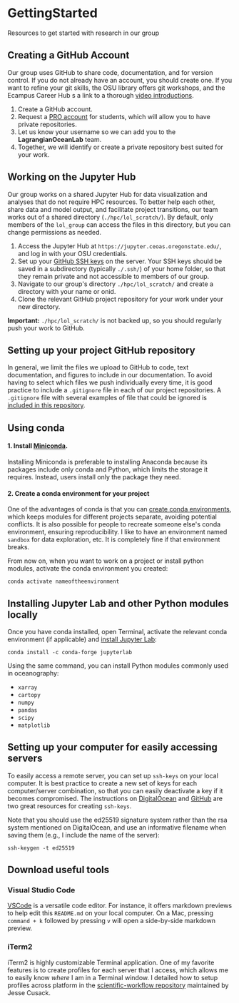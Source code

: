 # GettingStarted
Resources to get started with research in our group

## Creating a GitHub Account
Our group uses GitHub to share code, documentation, and for version control. If you do not already have an account, you should create one. If you want to refine your git skills, the OSU library offers git workshops, and the Ecampus Career Hub s a link to a thorough [video introductions](https://careers.ecampus.oregonstate.edu/classes/learning-github/).

1. Create a GitHub account.
2. Request a [PRO account](https://education.github.com/discount_requests/application) for students, which will allow you to have private repositories.
3. Let us know your username so we can add you to the **LagrangianOceanLab** team.
4. Together, we will identify or create a private repository best suited for your work.

## Working on the Jupyter Hub
Our group works on a shared Jupyter Hub for data visualization and analyses that do not require HPC resources. To better help each other, share data and model output, and facilitate project transitions, our team works out of a shared directory (`./hpc/lol_scratch/`). By default, only members of the `lol_group` can access the files in this directory, but you can change permissions as needed. 
1. Access the Jupyter Hub at `https://jupyter.ceoas.oregonstate.edu/`, and log in with your OSU credentials.
2. Set up your [GitHub SSH keys](https://docs.github.com/en/authentication/connecting-to-github-with-ssh/generating-a-new-ssh-key-and-adding-it-to-the-ssh-agent) on the server. Your SSH keys should be saved in a subdirectory (typically `./.ssh/`) of your home folder, so that they remain private and not accessible to members of our group.
3. Navigate to our group's directory `./hpc/lol_scratch/` and create a directory with your name or onid.
4. Clone the relevant GitHub project repository for your work under your new directory.

**Important:** `./hpc/lol_scratch/` is not backed up, so you should regularly push your work to GitHub.

## Setting up your project GitHub repository
In general, we limit the files we upload to GitHub to code, text documentation, and figures to include in our documentation. To avoid having to select which files we push individually every time, it is good practice to include a `.gitignore` file in each of our project repositories. A `.gitignore` file with several examples of file that could be ignored is [included in this repository](https://github.com/LagrangianOceanLab/GettingStarted/blob/main/.gitignore).

## Using conda
#### 1. Install [Miniconda](https://docs.conda.io/projects/miniconda/en/latest/miniconda-install.html). 
Installing Miniconda is preferable to installing Anaconda because its packages include only conda and Python, which limits the storage it requires. Instead, users install only the package they need. 

#### 2. Create a conda environment for your project
One of the advantages of conda is that you can [create conda environments](https://conda.io/projects/conda/en/latest/user-guide/tasks/manage-environments.html#creating-an-environment-with-commands), which keeps modules for different projects separate, avoiding potential conflicts. It is also possible for people to recreate someone else's conda environment, ensuring reproducibility. I like to have an environment named `sandbox` for data exploration, etc. It is completely fine if that environment breaks.

From now on, when you want to work on a project or install python modules, activate the conda environment you created:

```
conda activate nameoftheenvironment
```

## Installing Jupyter Lab and other Python modules locally
Once you have conda installed, open Terminal, activate the relevant conda environment (if applicable) and [install Jupyter Lab](https://jupyterlab.readthedocs.io/en/stable/getting_started/installation.html):

```
conda install -c conda-forge jupyterlab
```

Using the same command, you can install Python modules commonly used in oceanography: 
- `xarray`
- `cartopy`
- `numpy`
- `pandas`
- `scipy` 
- `matplotlib`

## Setting up your computer for easily accessing servers
To easily access a remote server, you can set up `ssh-keys` on your local computer. It is best practice to create a new set of keys for each computer/server combination, so that you can easily deactivate a key if it becomes compromised. The instructions on [DigitalOcean](https://www.digitalocean.com/community/tutorials/how-to-configure-ssh-key-based-authentication-on-a-linux-server) and [GitHub](https://docs.github.com/en/authentication/connecting-to-github-with-ssh/generating-a-new-ssh-key-and-adding-it-to-the-ssh-agent) are two great resources for creating `ssh-keys`. 

Note that you should use the ed25519 signature system rather than the rsa system mentioned on DigitalOcean, and use an informative filename when saving them (e.g., I include the name of the server):

```
ssh-keygen -t ed25519
```

## Download useful tools
### Visual Studio Code
[VSCode](https://code.visualstudio.com/) is a versatile code editor. For instance, it offers markdown previews to help edit this `README.md` on your local computer. On a Mac, pressing `command + k` followed by pressing `v` will open a side-by-side markdown preview.

### iTerm2
iTerm2 is highly customizable Terminal application. One of my favorite features is to create profiles for each server that I access, which allows me to easily know *where* I am in a Terminal window. I detailed how to setup profiles across platform in the [scientific-workflow repository](https://github.com/jessecusack/scientific-workflow/blob/main/macOS_setup.md#step-4---customize-iterm2) maintained by Jesse Cusack.